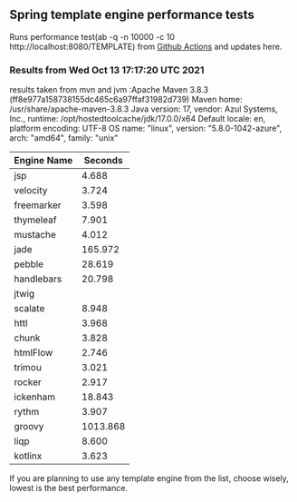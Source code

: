
<script async src="//pagead2.googlesyndication.com/pagead/js/adsbygoogle.js"></script>
<script>
    (adsbygoogle = window.adsbygoogle || []).push({
         google_ad_client: "ca-pub-7118095690658891",
         enable_page_level_ads: true
    });
</script>

## Spring template engine performance tests

Runs performance test(ab -q -n 10000 -c 10 http://localhost:8080/TEMPLATE) from [Github Actions](https://github.com/ozkanpakdil/spring-comparing-template-engines/actions) and updates here.

### Results from Wed Oct 13 17:17:20 UTC 2021
results taken from mvn and jvm :Apache Maven 3.8.3 (ff8e977a158738155dc465c6a97ffaf31982d739)
Maven home: /usr/share/apache-maven-3.8.3
Java version: 17, vendor: Azul Systems, Inc., runtime: /opt/hostedtoolcache/jdk/17.0.0/x64
Default locale: en, platform encoding: UTF-8
OS name: "linux", version: "5.8.0-1042-azure", arch: "amd64", family: "unix"

|Engine Name | Seconds|
|------------|--------|
|jsp | 4.688|
|velocity | 3.724|
|freemarker | 3.598|
|thymeleaf | 7.901|
|mustache | 4.012|
|jade | 165.972|
|pebble | 28.619|
|handlebars | 20.798|
|jtwig | |
|scalate | 8.948|
|httl | 3.968|
|chunk | 3.828|
|htmlFlow | 2.746|
|trimou | 3.021|
|rocker | 2.917|
|ickenham | 18.843|
|rythm | 3.907|
|groovy | 1013.868|
|liqp | 8.600|
|kotlinx | 3.623|

If you are planning to use any template engine from the list, choose wisely, lowest is the best performance.

<div id="disqus_thread"></div>
<script type="text/javascript">
    /* * * CONFIGURATION VARIABLES * * */
    var disqus_shortname = 'ozkanpakdil';
    
    /* * * DON'T EDIT BELOW THIS LINE * * */
    (function() {
        var dsq = document.createElement('script'); dsq.type = 'text/javascript'; dsq.async = true;
        dsq.src = '//' + disqus_shortname + '.disqus.com/embed.js';
        (document.getElementsByTagName('head')[0] || document.getElementsByTagName('body')[0]).appendChild(dsq);
    })();
</script>

